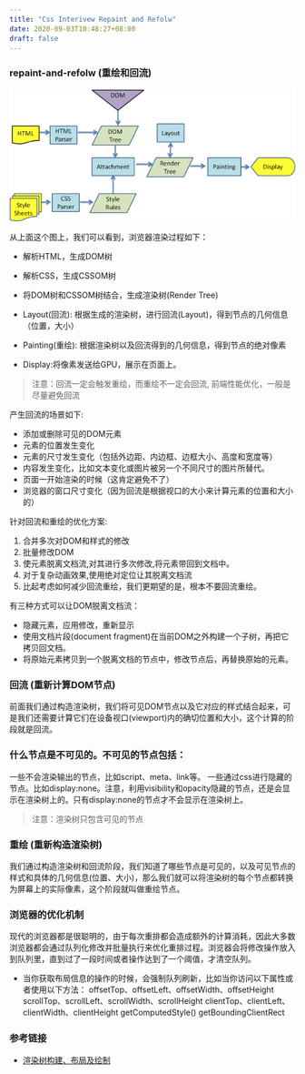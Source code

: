 ```yaml
---
title: "Css Interivew Repaint and Refolw"
date: 2020-09-03T10:48:27+08:00
draft: false
---
```


### repaint-and-refolw (重绘和回流)

![avatar](/images/1.png)

从上面这个图上，我们可以看到，浏览器渲染过程如下：

- 解析HTML，生成DOM树

- 解析CSS，生成CSSOM树

- 将DOM树和CSSOM树结合，生成渲染树(Render Tree)

- Layout(回流): 根据生成的渲染树，进行回流(Layout)，得到节点的几何信息（位置，大小） 

- Painting(重绘): 根据渲染树以及回流得到的几何信息，得到节点的绝对像素

- Display:将像素发送给GPU，展示在页面上。

> 注意：回流一定会触发重绘，而重绘不一定会回流, 前端性能优化，一般是尽量避免回流

产生回流的场景如下: 

- 添加或删除可见的DOM元素
- 元素的位置发生变化
- 元素的尺寸发生变化（包括外边距、内边框、边框大小、高度和宽度等）
- 内容发生变化，比如文本变化或图片被另一个不同尺寸的图片所替代。
- 页面一开始渲染的时候（这肯定避免不了）
- 浏览器的窗口尺寸变化（因为回流是根据视口的大小来计算元素的位置和大小的）


针对回流和重绘的优化方案:

1. 合并多次对DOM和样式的修改
2. 批量修改DOM
3. 使元素脱离文档流,对其进行多次修改,将元素带回到文档中。
4. 对于复杂动画效果,使用绝对定位让其脱离文档流
5. 比起考虑如何减少回流重绘，我们更期望的是，根本不要回流重绘。

有三种方式可以让DOM脱离文档流：

- 隐藏元素，应用修改，重新显示
- 使用文档片段(document fragment)在当前DOM之外构建一个子树，再把它拷贝回文档。
- 将原始元素拷贝到一个脱离文档的节点中，修改节点后，再替换原始的元素。

### 回流 (重新计算DOM节点)

前面我们通过构造渲染树，我们将可见DOM节点以及它对应的样式结合起来，可是我们还需要计算它们在设备视口(viewport)内的确切位置和大小，这个计算的阶段就是回流。


### 什么节点是不可见的。不可见的节点包括：

一些不会渲染输出的节点，比如script、meta、link等。
一些通过css进行隐藏的节点。比如display:none。注意，利用visibility和opacity隐藏的节点，还是会显示在渲染树上的。只有display:none的节点才不会显示在渲染树上。

> 注意：渲染树只包含可见的节点


### 重绘 (重新构造渲染树)

我们通过构造渲染树和回流阶段，我们知道了哪些节点是可见的，以及可见节点的样式和具体的几何信息(位置、大小)，那么我们就可以将渲染树的每个节点都转换为屏幕上的实际像素，这个阶段就叫做重绘节点。


### 浏览器的优化机制

现代的浏览器都是很聪明的，由于每次重排都会造成额外的计算消耗，因此大多数浏览器都会通过队列化修改并批量执行来优化重排过程。浏览器会将修改操作放入到队列里，直到过了一段时间或者操作达到了一个阈值，才清空队列。

- 当你获取布局信息的操作的时候，会强制队列刷新，比如当你访问以下属性或者使用以下方法：
offsetTop、offsetLeft、offsetWidth、offsetHeight
scrollTop、scrollLeft、scrollWidth、scrollHeight
clientTop、clientLeft、clientWidth、clientHeight
getComputedStyle()
getBoundingClientRect


### 参考链接 

- [渲染树构建、布局及绘制](https://developers.google.com/web/fundamentals/performance/critical-rendering-path/render-tree-construction?hl=zh-cn)